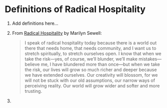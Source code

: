 # Definitions of Radical Hospitality

1. Add definitions here...
1. From [Radical Hospitality](https://www.uua.org/worship/words/sermon/radical-hospitality) by Marilyn Sewell: 

    >I speak of radical hospitality today because there is a world out there that needs home, that needs community, and I want us to stretch spiritually, to stretch ourselves open. I know that when we take the risk—yes, of course, we’ll blunder, we’ll make mistakes—believe me, I have blundered more than once—but when we take the risk, our lives will grow so much richer and deeper because we have extended ourselves. Our creativity will blossom, for we will not be stuck with our old assumptions, our narrow ways of perceiving reality. Our world will grow wider and softer and more trusting.
    
1.

